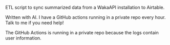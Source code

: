 ETL script to sync summarized data from a WakaAPI installation to Airtable.

Written with AI. I have a GitHub actions running in a private repo every hour. Talk to me if you need help!

The GitHub Actions is running in a private repo because the logs contain user information.
